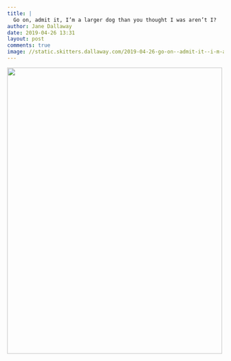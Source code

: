 ```yaml
---
title: |
  Go on, admit it, I’m a larger dog than you thought I was aren’t I?
author: Jane Dallaway
date: 2019-04-26 13:31
layout: post
comments: true
image: //static.skitters.dallaway.com/2019-04-26-go-on--admit-it--i-m-a-larger-dog-than-you-thought-i-was-aren-t-i-thumb-1-IMG-9128.JPG
---
```


<div>
        <a href="//static.skitters.dallaway.com/2019-04-26-go-on--admit-it--i-m-a-larger-dog-than-you-thought-i-was-aren-t-i-fullsize-1-IMG-9128.JPG">
          <img src="//static.skitters.dallaway.com/2019-04-26-go-on--admit-it--i-m-a-larger-dog-than-you-thought-i-was-aren-t-i-thumb-1-IMG-9128.JPG" width="500" height="667"/>
        </a>
      </div>


  
      